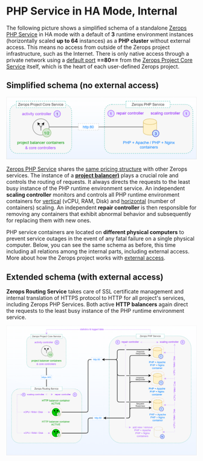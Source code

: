 # PHP Service in HA Mode, Internal

The following picture shows a simplified schema of a standalone [Zerops PHP Service](/documentation/services/runtimes/php.html) in HA mode with a default of **3** runtime environment instances (horizontally scaled **up to 64** instances) as a **PHP cluster** without external access. This means no access from outside of the Zerops project infrastructure, such as the Internet. There is only native access through a private network using a [default port](/documentation/services/runtimes/php.html#hostname-and-port) **==80==** from the [Zerops Project Core Service](/documentation/overview/how-zerops-works-inside/typical-schemas-of-zerops-projects.html) itself, which is the heart of each user-defined Zerops project.

## Simplified schema (no external access)

![Zerops PHP Service](./images/Zerops-PHP-Service-Base.png "Zerops PHP Service")

[Zerops PHP Service](/documentation/services/runtimes/php.html) shares the [same pricing structure](/documentation/overview/pricing.html#services) with other Zerops services. The instance of a **[project balancer)](/documentation/overview/how-zerops-works-inside/typical-schemas-of-zerops-projects.html#without-external-access)** plays a crucial role and controls the routing of requests. It always directs the requests to the least busy instance of the PHP runtime environment service. An independent **scaling controller** monitors and controls all PHP runtime environment containers for [vertical](/documentation/automatic-scaling/how-automatic-scaling-works.html#vertical-scaling) (vCPU, RAM, Disk) and [horizontal](/documentation/automatic-scaling/how-automatic-scaling-works.html#horizontal-scaling) (number of containers) scaling. An independent **repair controller** is then responsible for removing any containers that exhibit abnormal behavior and subsequently for replacing them with new ones.

PHP service containers are located on **different physical computers** to prevent service outages in the event of any fatal failure on a single physical computer. Below, you can see the same schema as before, this time including all relations among the internal parts, including external access. More about how the Zerops project works with [external access](/documentation/overview/how-zerops-works-inside/typical-schemas-of-zerops-projects.html#with-external-access).

## Extended schema (with external access)

**Zerops Routing Service** takes care of SSL certificate management and internal translation of HTTPS protocol to HTTP for all project's services, including Zerops PHP Services. Both active **HTTP balancers** again direct the requests to the least busy instance of the PHP runtime environment service.

![Zerops PHP Service](./images/Zerops-PHP-Service-Detail.png "Zerops PHP Service")
